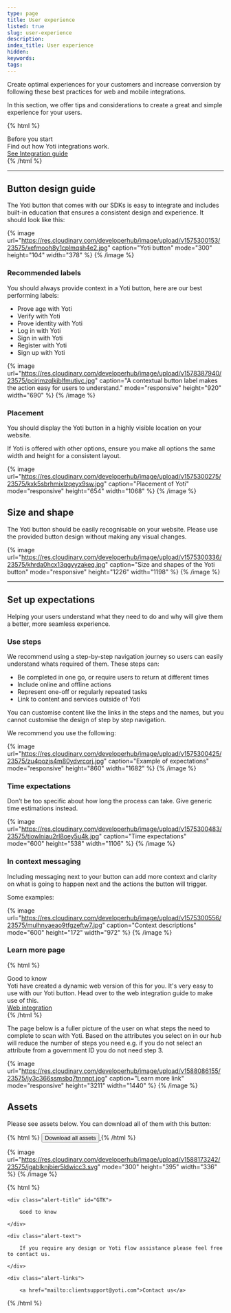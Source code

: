```yaml
---
type: page
title: User experience
listed: true
slug: user-experience
description: 
index_title: User experience
hidden: 
keywords: 
tags: 
---
```


Create optimal experiences for your customers and increase conversion by following these best practices for web and mobile integrations.

In this section, we offer tips and considerations to create a great and simple experience for your users.

{% html %}
<div class="alert-BYS">
   <div class="alert-title" id="BYS">
      Before you start
   </div>
   <div class="alert-text" >
      Find out how Yoti integrations work.
   </div>
   <div class="alert-links"> 
      <a target="_self" href="https://developers.yoti.com/digital-id/integration-guide">
See Integration guide
      </a> 
   </div>
</div>
{% /html %}

---

## Button design guide

The Yoti button that comes with our SDKs is easy to integrate and includes built-in education that ensures a consistent design and experience. It should look like this:

{% image url="https://res.cloudinary.com/developerhub/image/upload/v1575300153/23575/xefmooh8y1cplmqsh4e2.jpg" caption="Yoti button" mode="300" height="104" width="378" %}
{% /image %}

### Recommended labels

You should always provide context in a Yoti button, here are our best performing labels:

- Prove age with Yoti
- Verify with Yoti 
- Prove identity with Yoti
- Log in with Yoti
- Sign in with Yoti
- Register with Yoti
- Sign up with Yoti

{% image url="https://res.cloudinary.com/developerhub/image/upload/v1578387940/23575/pcirimzqlkjblfmutivc.jpg" caption="A contextual button label makes the action easy for users to understand." mode="responsive" height="920" width="690" %}
{% /image %}

### Placement

You should display the Yoti button in a highly visible location on your website. 

If Yoti is offered with other options, ensure you make all options the same width and height for a consistent layout.

{% image url="https://res.cloudinary.com/developerhub/image/upload/v1575300275/23575/kxk5sbrhmixlzqeyx9sw.jpg" caption="Placement of Yoti" mode="responsive" height="654" width="1068" %}
{% /image %}

## Size and shape

The Yoti button should be easily recognisable on your website. Please use the provided button design without making any visual changes.

{% image url="https://res.cloudinary.com/developerhub/image/upload/v1575300336/23575/khrda0hcx13qgyyzakeq.jpg" caption="Size and shapes of the Yoti button" mode="responsive" height="1226" width="1198" %}
{% /image %}

---

## Set up expectations

Helping your users understand what they need to do and why will give them a better, more seamless experience.

### Use steps

We recommend using a step-by-step navigation journey so users can easily understand whats required of them. These steps can:

- Be completed in one go, or require users to return at different times
- Include online and offline actions
- Represent one-off or regularly repeated tasks
- Link to content and services outside of Yoti

You can customise content like the links in the steps and the names, but you cannot customise the design of step by step navigation.

We recommend you use the following:

{% image url="https://res.cloudinary.com/developerhub/image/upload/v1575300425/23575/zu4pozjs4m80ydvrcorj.jpg" caption="Example of expectations" mode="responsive" height="860" width="1682" %}
{% /image %}

### Time expectations

Don’t be too specific about how long the process can take. Give generic time estimations instead.

{% image url="https://res.cloudinary.com/developerhub/image/upload/v1575300483/23575/tiowlniau2rl8oey5u4k.jpg" caption="Time expectations" mode="600" height="538" width="1106" %}
{% /image %}

### In context messaging

Including messaging next to your button can add more context and clarity on what is going to happen next and the actions the button will trigger.

Some examples:

{% image url="https://res.cloudinary.com/developerhub/image/upload/v1575300556/23575/mulhnyaeao9tfgzeftw7.jpg" caption="Context descriptions" mode="600" height="172" width="972" %}
{% /image %}

### Learn more page

{% html %}
<div class="alert-GTK">
    <div class="alert-title" id="GTK">
        Good to know
    </div>
    <div class="alert-text">
        Yoti have created a dynamic web version of this for you. It's very easy to use with our Yoti button. Head over to the web integration guide to make use of this.
    </div>
    <div class="alert-links"> 
        <a href="https://developers.yoti.com/digital-id/createbutton">Web integration</a>
   </div>
</div>
{% /html %}

The page below is a fuller picture of the user on what steps the need to complete to scan with Yoti.  Based on the attributes you select on in our hub will reduce the number of steps you need e.g. if you do not select an attribute from a government ID you do not need step 3.

{% image url="https://res.cloudinary.com/developerhub/image/upload/v1588086155/23575/jy3c366ssmsbq7tnnnpt.jpg" caption="Learn more link" mode="responsive" height="3211" width="1440" %}
{% /image %}

## Assets

Please see assets below. You can download all of them with this button:

{% html %}
<a href="https://www.yoti.com/wp-content/uploads/Yoti_App_visual_pack.zip"> 
   <button class="btn-primary"> 
      Download all assets
   </button>
</a>
{% /html %}

{% image url="https://res.cloudinary.com/developerhub/image/upload/v1588173242/23575/jgablknjbier5ldwicc3.svg" mode="300" height="395" width="336" %}
{% /image %}

{% html %}
<div class="alert-GTK">

    <div class="alert-title" id="GTK">

        Good to know

    </div>

    <div class="alert-text">

        If you require any design or Yoti flow assistance please feel free to contact us. 

    </div>

    <div class="alert-links"> 

        <a href="mailto:clientsupport@yoti.com">Contact us</a>

     

   </div>

</div>
{% /html %}